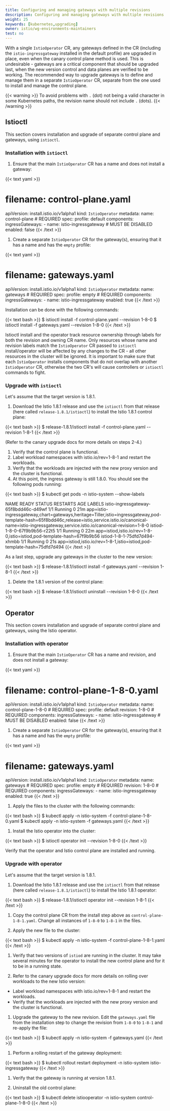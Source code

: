 ```yaml
---
title: Configuring and managing gateways with multiple revisions
description: Configuring and managing gateways with multiple revisions.
weight: 25
keywords: [kubernetes,upgrading]
owner: istio/wg-environments-maintainers
test: no
---
```


With a single `IstioOperator` CR, any gateways defined in the CR (including the `istio-ingressgateway` installed in the
default profile) are upgraded in place, even when the canary control plane method is used. This is
undesirable - gateways are a critical component that should be upgraded last, when the new version control and data
planes are verified to be working.
The recommended way to upgrade gateways is to define and manage them in a separate `IstioOperator` CR, separate from
the one used to install and manage the control plane.

{{< warning >}}
To avoid problems with `.` (dot) not being a valid character in some Kubernetes paths, the revision name should not
include `.` (dots).
{{< /warning >}}

## Istioctl

This section covers installation and upgrade of separate control plane and gateways, using `istioctl`.

### Installation with `istioctl`

1.  Ensure that the main `IstioOperator` CR has a name and does not install a gateway:

{{< text yaml >}}
# filename: control-plane.yaml
apiVersion: install.istio.io/v1alpha1
kind: `IstioOperator`
metadata:
  name: control-plane # REQUIRED
spec:
  profile: default
  components:
    ingressGateways:
      - name: istio-ingressgateway
        # MUST BE DISABLED
        enabled: false
{{< /text >}}

1.  Create a separate `IstioOperator` CR for the gateway(s), ensuring that it has a name and has the `empty` profile:

{{< text yaml >}}
# filename: gateways.yaml
apiVersion: install.istio.io/v1alpha1
kind: `IstioOperator`
metadata:
  name: gateways # REQUIRED
spec:
  profile: empty # REQUIRED
  components:
    ingressGateways:
      - name: istio-ingressgateway
        enabled: true
{{< /text >}}

Installation can be done with the following commands:

{{< text bash >}}
$ istioctl install -f control-plane.yaml --revision 1-8-0
$ istioctl install -f gateways.yaml --revision 1-8-0
{{< /text >}}

Istioctl install and the operator track resource ownership through labels for both the revision and owning CR name.
Only resources whose name and revision labels match the `IstioOperator` CR passed to `istioctl` install/operator will be
affected by any changes to the CR - all other resources in the cluster will be ignored.
It is important to make sure that each `IstioOperator` installs components that do not overlap with another `IstioOperator`
CR, otherwise the two CR's will cause controllers or `istioctl` commands to fight.

### Upgrade with `istioctl`

Let's assume that the target version is 1.8.1.

1.  Download the Istio 1.8.1 release and use the `istioctl` from that release (here called `release-1.8.1/istioctl`)
to install the Istio 1.8.1 control plane:

{{< text bash >}}
$ release-1.8.1/istioctl install -f control-plane.yaml --revision 1-8-1
{{< /text >}}

(Refer to the canary upgrade docs for more details on steps 2-4.)

1.  Verify that the control plane is functional.
1.  Label workload namespaces with istio.io/rev=1-8-1 and restart the workloads.
1.  Verify that the workloads are injected with the new proxy version and the cluster is functional.
1.  At this point, the ingress gateway is still 1.8.0. You should see the following pods running:

{{< text bash >}}
$ kubectl get pods -n istio-system --show-labels

NAME                                    READY   STATUS    RESTARTS   AGE   LABELS
istio-ingressgateway-65f8bdd46c-d49wf   1/1     Running   0          21m   app=istio-ingressgateway,chart=gateways,heritage=Tiller,istio=ingressgateway,pod-template-hash=65f8bdd46c,release=istio,service.istio.io/canonical-name=istio-ingressgateway,service.istio.io/canonical-revision=1-8-0
istiod-1-8-0-67f9b9b56-r22t5            1/1     Running   0          22m   app=istiod,istio.io/rev=1-8-0,istio=istiod,pod-template-hash=67f9b9b56
istiod-1-8-1-75dfd7d494-xhmbb           1/1     Running   0          21s   app=istiod,istio.io/rev=1-8-1,istio=istiod,pod-template-hash=75dfd7d494
{{< /text >}}

As a last step, upgrade any gateways in the cluster to the new version:

{{< text bash >}}
$ release-1.8.1/istioctl install -f gateways.yaml --revision 1-8-1
{{< /text >}}

1.  Delete the 1.8.1 version of the control plane:

{{< text bash >}}
$ release-1.8.1/istioctl uninstall --revision 1-8-0
{{< /text >}}

## Operator

This section covers installation and upgrade of separate control plane and gateways, using the Istio operator.

### Installation with operator

1.  Ensure that the main `IstioOperator` CR has a name and revision, and does not install a gateway:

{{< text yaml >}}
# filename: control-plane-1-8-0.yaml
apiVersion: install.istio.io/v1alpha1
kind: `IstioOperator`
metadata:
  name: control-plane-1-8-0 # REQUIRED
spec:
  profile: default
  revision: 1-8-0 # REQUIRED
  components:
    ingressGateways:
      - name: istio-ingressgateway
        # MUST BE DISABLED
        enabled: false
{{< /text >}}

1.  Create a separate `IstioOperator` CR for the gateway(s), ensuring that it has a name and has the `empty` profile:

{{< text yaml >}}
# filename: gateways.yaml
apiVersion: install.istio.io/v1alpha1
kind: `IstioOperator`
metadata:
  name: gateways # REQUIRED
spec:
  profile: empty # REQUIRED
  revision: 1-8-0 # REQUIRED
  components:
    ingressGateways:
      - name: istio-ingressgateway
        enabled: true
{{< /text >}}

1.  Apply the files to the cluster with the following commands:

{{< text bash >}}
$ kubectl apply -n istio-system -f control-plane-1-8-0.yaml
$ kubectl apply -n istio-system -f gateways.yaml
{{< /text >}}

1.  Install the Istio operator into the cluster:

{{< text bash >}}
$ istioctl operator init --revision 1-8-0
{{< /text >}}

Verify that the operator and Istio control plane are installed and running.

### Upgrade with operator

Let's assume that the target version is 1.8.1.

1.  Download the Istio 1.8.1 release and use the `istioctl` from that release (here called `release-1.8.1/istioctl`)
to install the Istio 1.8.1 operator:

{{< text bash >}}
$ release-1.8.1/istioctl operator init  --revision 1-8-1
{{< /text >}}

1.  Copy the control plane CR from the install step above as `control-plane-1-8-1.yaml`. Change all instances of
`1-8-0` to `1-8-1` in the files.

1.  Apply the new file to the cluster:

{{< text bash >}}
$ kubectl apply -n istio-system -f control-plane-1-8-1.yaml
{{< /text >}}

1.  Verify that two versions of `istiod` are running in the cluster. It may take several minutes for the operator to
install the new control plane and for it to be in a running state.

1.  Refer to the canary upgrade docs for more details on rolling over workloads to the new Istio version:

-  Label workload namespaces with istio.io/rev=1-8-1 and restart the workloads.
-  Verify that the workloads are injected with the new proxy version and the cluster is functional.

1.  Upgrade the gateway to the new revision. Edit the `gateways.yaml` file from the installation step to change the
revision from `1-8-0` to `1-8-1` and re-apply the file:

{{< text bash >}}
$ kubectl apply -n istio-system -f gateways.yaml
{{< /text >}}

1.  Perform a rolling restart of the gateway deployment:

{{< text bash >}}
$ kubectl rollout restart deployment -n istio-system istio-ingressgateway
{{< /text >}}

1.  Verify that the gateway is running at version 1.8.1.

1.  Uninstall the old control plane:

{{< text bash >}}
$ kubectl delete istiooperator -n istio-system control-plane-1-8-0
{{< /text >}}
